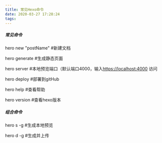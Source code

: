 ```yaml
---
title: 常见Hexo命令
date: 2020-03-27 17:28:24
tags:
---
```


##### 常见命令

hero new "postName" #新建文档

hero generate #生成静态页面

hero server #本地预览端口（默认端口4000，输入[https://localhost:4000](https://link.jianshu.com/?t=https://localhost:4000) 访问

hero deploy #部署到gitHub

hero help #查看帮助

hero version #查看hexo版本

##### 组合命令

hero s -g #生成本地预览

hero d -g #生成并上传



